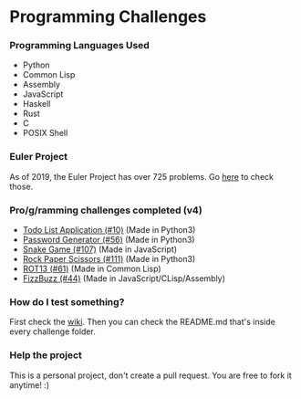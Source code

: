 # Programming Challenges

### Programming Languages Used

- Python
- Common Lisp
- Assembly
- JavaScript
- Haskell
- Rust
- C
- POSIX Shell

### Euler Project

As of 2019, the Euler Project has over 725 problems. Go [here](https://github.com/paulo-e/project-euler-rust) to check those.

### Pro/g/ramming challenges completed (v4)

- [Todo List Application (#10)](https://github.com/paulo-e/programming_challenges/tree/master/v4/10_to-do_list_application) (Made in Python3)
- [Password Generator (#56)](https://github.com/paulo-e/programming_challenges/tree/master/v4/56_password_generator) (Made in Python3)
- [Snake Game (#107)](https://github.com/paulo-e/programming_challenges/tree/master/v4/107_snake) (Made in JavaScript)
- [Rock Paper Scissors (#111)](https://github.com/paulo-e/programming_challenges/tree/master/v4/111_rock_paper_scissors) (Made in Python3)
- [ROT13 (#61)](https://github.com/paulo-e/programming_challenges/tree/master/v4/61_rot_13)
  (Made in Common Lisp)
- [FizzBuzz
  (#44)](https://github.com/paulo-e/programming_challenges/tree/master/v4/44_fizzbuzz)
  (Made in JavaScript/CLisp/Assembly)

### How do I test something?

First check the [wiki](https://github.com/paulo-e/programming_challenges/wiki/How-to-test-a-challenge%3F).
Then you can check the README.md that's inside every challenge folder.

### Help the project

This is a personal project, don't create a pull request. You are free to fork it anytime! :)
